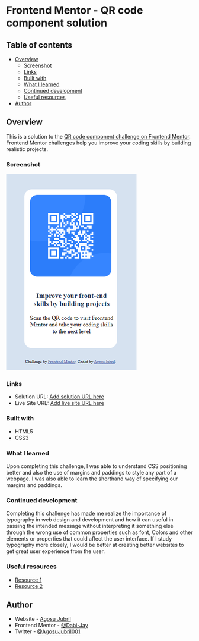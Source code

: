 # Frontend Mentor - QR code component solution

## Table of contents

- [Overview](#overview)
  - [Screenshot](#screenshot)
  - [Links](#links)
  - [Built with](#built-with)
  - [What I learned](#what-i-learned)
  - [Continued development](#continued-development)
  - [Useful resources](#useful-resources)
- [Author](#author)


## Overview
This is a solution to the [QR code component challenge on Frontend Mentor](https://www.frontendmentor.io/challenges/qr-code-component-iux_sIO_H). Frontend Mentor challenges help you improve your coding skills by building realistic projects.

### Screenshot

![](images\qr-challenge-solution.png)

### Links

- Solution URL: [Add solution URL here](https://your-solution-url.com)
- Live Site URL: [Add live site URL here](https://dabi-jay.github.io/MyPortfolio/)

### Built with

- HTML5
- CSS3


### What I learned

Upon completing this challenge, I was able to understand CSS positioning better and also the use of margins and paddings to style any part of a webpage.
I was also able to learn the shorthand way of specifying our margins and paddings.


### Continued development

 Completing this challenge has made me realize the importance of typography in web design and development and how it can useful in passing the intended message without interpreting it something else through the wrong use of common properties such as font, Colors and other elements or properties that could affect the user interface.
 If I study typography more closely, I would be better at creating better websites to get great user experience from the user.


### Useful resources

- [Resource 1](https://www.w3schools.com/css/)
- [Resource 2](https://developer.mozilla.org/en-US/docs/Web/CSS)

## Author

- Website - [Agosu Jubril](https://www.your-site.com)
- Frontend Mentor - [@Dabi-Jay](https://www.frontendmentor.io/profile/Dabi-jay)
- Twitter - [@AgosuJubril001](https://twitter.com/AgosuJubril001)
